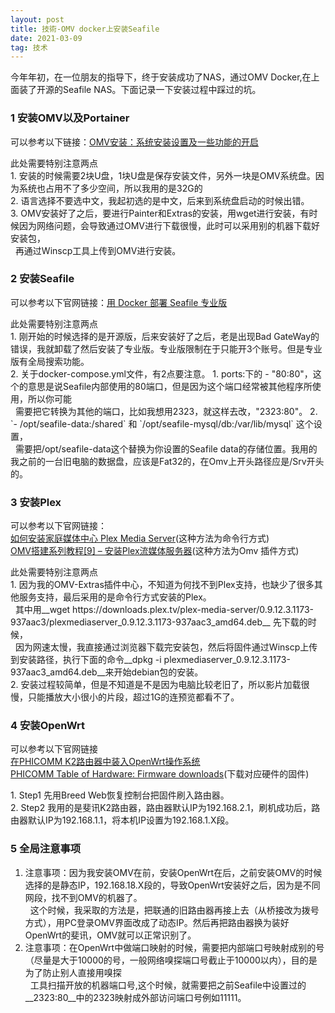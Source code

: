 ```yaml
---
layout: post
title: 技術-OMV docker上安装Seafile
date: 2021-03-09 
tag: 技术
---
```


<p>今年年初，在一位朋友的指导下，终于安装成功了NAS，通过OMV Docker,在上面装了开源的Seafile NAS。下面记录一下安装过程中踩过的坑。</p>

### 1 安装OMV以及Portainer
<p>可以参考以下链接：<a href="https://post.smzdm.com/p/av7z2564/" target="_blank">OMV安装：系统安装设置及一些功能的开启</a></p>
<p>此处需要特别注意两点<Br/>
1. 安装的时候需要2块U盘，1块U盘是保存安装文件，另外一块是OMV系统盘。因为系统也占用不了多少空间，所以我用的是32G的<Br/> 
2. 语言选择不要选中文，我起初选的是中文，后来到系统盘启动的时候出错。<Br/>
3. OMV安装好了之后，要进行Painter和Extras的安装，用wget进行安装，有时候因为网络问题，会导致通过OMV进行下载很慢，此时可以采用别的机器下载好安装包，<Br/>
&nbsp;&nbsp;再通过Winscp工具上传到OMV进行安装。<Br/></p>

### 2 安装Seafile
<p>可以参考以下官网链接：<a href="https://cloud.seafile.com/published/seafile-manual-cn/docker/pro-edition/%E7%94%A8Docker%E9%83%A8%E7%BD%B2Seafile.md" target="_blank">用 Docker 部署 Seafile 专业版</a></p>
<p>此处需要特别注意两点<Br/>
1. 刚开始的时候选择的是开源版，后来安装好了之后，老是出现Bad GateWay的错误，我就卸载了然后安装了专业版。专业版限制在于只能开3个账号。但是专业版有全局搜索功能。<Br/>  
2. 关于docker-compose.yml文件，有2点要注意。
   1. ports:下的 - "80:80"，这个的意思是说Seafile内部使用的80端口，但是因为这个端口经常被其他程序所使用，所以你可能<Br/>  
&nbsp;&nbsp;需要把它转换为其他的端口，比如我想用2323，就这样去改，"2323:80"。
   2. `- /opt/seafile-data:/shared` 和 `/opt/seafile-mysql/db:/var/lib/mysql`  这个设置，<Br/>
&nbsp;&nbsp;需要把/opt/seafile-data这个替换为你设置的Seafile data的存储位置。我用的我之前的一台旧电脑的数据盘，应该是Fat32的，在Omv上开头路径应是/Srv开头的。<Br/></p>
  
### 3 安装Plex
可以参考以下官网链接：<Br/>
<a href="https://linux.cn/article-5932-1.html" target="_blank">如何安装家庭媒体中心 Plex Media Server</a>(这种方法为命令行方式)<Br/>
<a href="https://www.kanzhun.com/jiaocheng/522729.html" target="_blank">OMV搭建系列教程[9] – 安装Plex流媒体服务器</a>(这种方法为Omv 插件方式)<Br/>

<p>此处需要特别注意两点<Br/>
1. 因为我的OMV-Extras插件中心，不知道为何找不到Plex支持，也缺少了很多其他服务支持，最后采用的是命令行方式安装的Plex。<Br/>  
&nbsp;&nbsp;其中用__wget https://downloads.plex.tv/plex-media-server/0.9.12.3.1173-937aac3/plexmediaserver_0.9.12.3.1173-937aac3_amd64.deb__ 先下载的时候，<Br/>
&nbsp;&nbsp;因为网速太慢，我直接通过浏览器下载完安装包，然后将固件通过Winscp上传到安装路径，执行下面的命令__dpkg -i plexmediaserver_0.9.12.3.1173-937aac3_amd64.deb__来开始debian包的安装。<Br/>
2. 安装过程较简单，但是不知道是不是因为电脑比较老旧了，所以影片加载很慢，只能播放大小很小的片段，超过1G的连预览都看不了。<Br/></p>  


### 4 安装OpenWrt
可以参考以下官网链接<Br/>
<a href="https://blog.csdn.net/qingwufeiyang12346/article/details/88753985" target="_blank">在PHICOMM K2路由器中装入OpenWrt操作系统</a><Br/>
<a href="https://openwrt.org/toh/views/toh_fwdownload" target="_blank">PHICOMM Table of Hardware: Firmware downloads</a>(下载对应硬件的固件)<Br/>

<p>1. Step1 先用Breed Web恢复控制台把固件刷入路由器。<Br/>  
2. Step2 我用的是斐讯K2路由器，路由器默认IP为192.168.2.1，刷机成功后，路由器默认IP为192.168.1.1，将本机IP设置为192.168.1.X段。<Br/></p>

### 5 全局注意事项
1. 注意事项：因为我安装OMV在前，安装OpenWrt在后，之前安装OMV的时候选择的是静态IP，192.168.18.X段的，导致OpenWrt安装好之后，因为是不同网段，找不到OMV的机器了。<Br/>
&nbsp;&nbsp;这个时候，我采取的方法是，把联通的旧路由器再接上去（从桥接改为拨号方式），用PC登录OMV界面改成了动态IP。然后再把路由器换为装好OpenWrt的斐讯，OMV就可以正常识别了。<Br/>
2. 注意事项：在OpenWrt中做端口映射的时候，需要把内部端口号映射成别的号（尽量是大于10000的号，一般网络嗅探端口号截止于10000以内），目的是为了防止别人直接用嗅探<Br/>
&nbsp;&nbsp;工具扫描开放的机器端口号,这个时候，就需要把之前Seafile中设置过的__2323:80__中的2323映射成外部访问端口号例如11111。<Br/>
